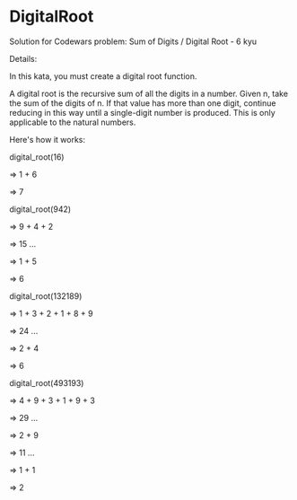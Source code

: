 # DigitalRoot
Solution for Codewars problem: Sum of Digits / Digital Root - 6 kyu

Details:

In this kata, you must create a digital root function.

A digital root is the recursive sum of all the digits in a number. Given n, take the sum of the digits of n. If that value has more than one digit, continue reducing in this way until a single-digit number is produced. This is only applicable to the natural numbers.

Here's how it works:

digital_root(16)

=> 1 + 6

=> 7

digital_root(942)

=> 9 + 4 + 2

=> 15 ...

=> 1 + 5

=> 6

digital_root(132189)

=> 1 + 3 + 2 + 1 + 8 + 9

=> 24 ...

=> 2 + 4

=> 6

digital_root(493193)

=> 4 + 9 + 3 + 1 + 9 + 3

=> 29 ...

=> 2 + 9

=> 11 ...

=> 1 + 1

=> 2

